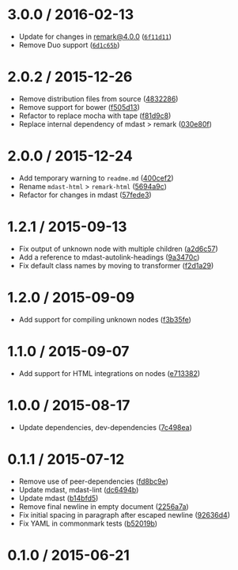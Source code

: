 <!--remark setext-->

<!--lint disable no-multiple-toplevel-headings -->

3.0.0 / 2016-02-13
==================

*   Update for changes in remark@4.0.0 ([`6f11d11`](https://github.com/wooorm/remark-html/commit/6f11d11))
*   Remove Duo support ([`6d1c65b`](https://github.com/wooorm/remark-html/commit/6d1c65b))

2.0.2 / 2015-12-26
==================

*   Remove distribution files from source ([4832286](https://github.com/wooorm/remark-html/commit/4832286))
*   Remove support for bower ([f505d13](https://github.com/wooorm/remark-html/commit/f505d13))
*   Refactor to replace mocha with tape ([f81d9c8](https://github.com/wooorm/remark-html/commit/f81d9c8))
*   Replace internal dependency of mdast > remark ([030e80f](https://github.com/wooorm/remark-html/commit/030e80f))

2.0.0 / 2015-12-24
==================

*   Add temporary warning to `readme.md` ([400cef2](https://github.com/wooorm/remark-html/commit/400cef2))
*   Rename `mdast-html` > `remark-html` ([5694a9c](https://github.com/wooorm/remark-html/commit/5694a9c))
*   Refactor for changes in mdast ([57fede3](https://github.com/wooorm/remark-html/commit/57fede3))

1.2.1 / 2015-09-13
==================

*   Fix output of unknown node with multiple children ([a2d6c57](https://github.com/wooorm/remark-html/commit/a2d6c57))
*   Add a reference to mdast-autolink-headings ([9a3470c](https://github.com/wooorm/remark-html/commit/9a3470c))
*   Fix default class names by moving to transformer ([f2d1a29](https://github.com/wooorm/remark-html/commit/f2d1a29))

1.2.0 / 2015-09-09
==================

*   Add support for compiling unknown nodes ([f3b35fe](https://github.com/wooorm/remark-html/commit/f3b35fe))

1.1.0 / 2015-09-07
==================

*   Add support for HTML integrations on nodes ([e713382](https://github.com/wooorm/remark-html/commit/e713382))

1.0.0 / 2015-08-17
==================

*   Update dependencies, dev-dependencies ([7c498ea](https://github.com/wooorm/remark-html/commit/7c498ea))

0.1.1 / 2015-07-12
==================

*   Remove use of peer-dependencies ([fd8bc9e](https://github.com/wooorm/remark-html/commit/fd8bc9e))
*   Update mdast, mdast-lint ([dc6494b](https://github.com/wooorm/remark-html/commit/dc6494b))
*   Update mdast ([b14bfd5](https://github.com/wooorm/remark-html/commit/b14bfd5))
*   Remove final newline in empty document ([2256a7a](https://github.com/wooorm/remark-html/commit/2256a7a))
*   Fix initial spacing in paragraph after escaped newline ([92636d4](https://github.com/wooorm/remark-html/commit/92636d4))
*   Fix YAML in commonmark tests ([b52019b](https://github.com/wooorm/remark-html/commit/b52019b))

0.1.0 / 2015-06-21
==================
